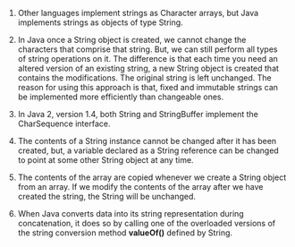 1. Other languages implement strings as Character arrays, but Java implements strings as objects of type String.

2. In Java once a String object is created, we cannot change the characters that comprise that string. But, we can still perform all types of string operations on it. The difference is that each time you need an altered version of an existing string, a new String object is created that contains the modifications. The original string is left unchanged. The reason for using this approach is that, fixed and immutable strings can be implemented more efficiently than changeable ones.

3. In Java 2, version 1.4, both String and StringBuffer implement the CharSequence interface.

4. The contents of a String instance cannot be changed after it has been created, but, a variable declared as a String reference can be changed to point at some other String object at any time.

5. The contents of the array are copied whenever we create a String object from an array. If we modify the contents of the array after we have 
created the string, the String will be unchanged.

6. When Java converts data into its string representation during concatenation, it does so by calling one of the overloaded versions of the 
string conversion method **valueOf()** defined by String.

